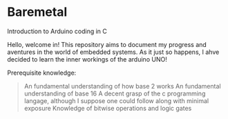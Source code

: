 # Baremetal
Introduction to Arduino coding in C 

Hello, welcome in! This repository aims to document my progress and aventures in the world of embedded systems. As it just so happens, I ahve decided to learn the inner workings of the arduino UNO!

Prerequisite knowledge:
> An fundamental understanding of how base 2 works
> An fundamental understanding of base 16
> A decent grasp of the c programming langage, although I suppose one could follow along with minimal exposure
> Knowledge of bitwise operations and logic gates

